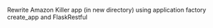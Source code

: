 Rewrite Amazon Killer app (in new directory) using application factory create_app and FlaskRestful

